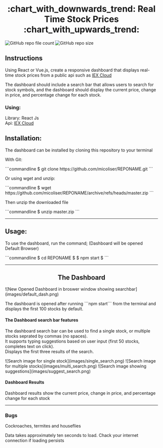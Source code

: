 <h1 align="center"> :chart_with_downwards_trend: Real Time Stock Prices :chart_with_upwards_trend: </h1>

![GitHub repo file count](https://img.shields.io/github/directory-file-count/Jesulayomy/calculator?style=for-the-badge) ![GitHub repo size](https://img.shields.io/github/repo-size/Jesulayomy/calculator?style=for-the-badge)

<h2>Instructions</h2>
    <p>
    Using React or Vue.js, create a responsive dashboard that displays real-time stock prices from a 
    public api such as <a href="https://iexcloud.io/" alt="iexcloud.io">IEX Cloud</a>
    </p>
    <p>
    The dashboard should include a search bar that allows users to search for stock symbols, and the
    dashboard should display the current price, change in price, and percentage change for each stock.
    </p>
<ul style="list-style-type: none; padding: 0px">
    <h3>Using:</h3>
    <li>Library: React Js</li>
    <li>Api: <a href="https://iexcloud.io/" alt="iexcloud.io">IEX Cloud</a>
</ul>

<h2>Installation:</h2>
<p>The dashboard can be installed by cloning this repository to your terminal</p>
<p>With Git:</p>
```commandline
$ git clone https://github.com/micoliser/REPONAME.git
```

<p>Or using wget and unzip:</p>
```commandline
$ wget https://github.com/micoliser/REPONAME/archive/refs/heads/master.zip
```

<p>Then unzip the downloaded file</p>
```commandline
$ unzip master.zip
```

---

<h2>Usage:</h2>
<p>To use the dashboard, run the command; (Dashboard will be opened Default Browser)</p>
```commandline
$ cd REPONAME
$
$ npm start
$
```

---

<h2 align="center">The Dashboard</h2>
![New Opened Dashboard in broswer window showing searchbar](images/default_dash.png)
<p>
The dashboard is opened after running ```npm start``` from the terminal and
 displays the first 100 stocks by default.
</p>
<h4>The Dashboard search bar features</h4>
<p>
The dashboard search bar can be used to find a single stock, 
or multiple stocks seprated by commas (no spaces).<br>
It supports typing suggestions based on user input (first 50 stocks, completes text on click).<br>
Displays the first three results of the search.
</p>
![Search image for single stock](images/single_search.png)
![Search image for multiple stocks](images/multi_search.png)
![Search image showing suggestions](images/suggest_search.png)
<h4>Dashboard Results</h4>
<p>Dashboard results show the current price, change in price, and percentage change for each stock</p>

---

<section>
<h3>Bugs</h3>
<p>Cockroaches, termites and houseflies</p>
<p>Data takes approximately ten seconds to load. Chack your internet connection if loading persists</p>
</section>
